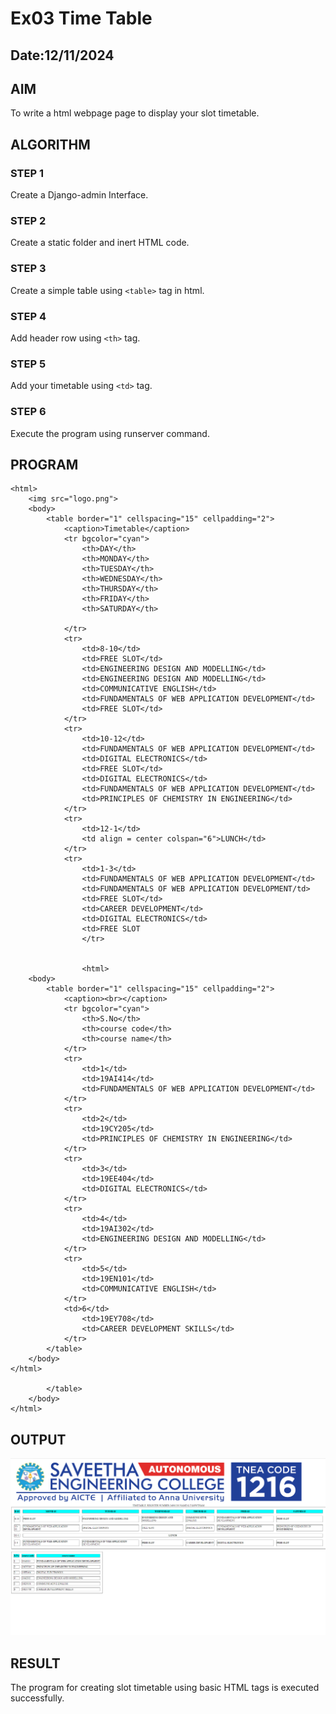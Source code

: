 # Ex03 Time Table
## Date:12/11/2024

## AIM
To write a html webpage page to display your slot timetable.

## ALGORITHM
### STEP 1
Create a Django-admin Interface.

### STEP 2
Create a static folder and inert HTML code.

### STEP 3
Create a simple table using ```<table>``` tag in html.

### STEP 4
Add header row using ```<th>``` tag.

### STEP 5
Add your timetable using ```<td>``` tag.

### STEP 6
Execute the program using runserver command.

## PROGRAM
```
<html>
    <img src="logo.png">
    <body>
        <table border="1" cellspacing="15" cellpadding="2">
            <caption>Timetable</caption>
            <tr bgcolor="cyan">
                <th>DAY</th>
                <th>MONDAY</th>
                <th>TUESDAY</th>
                <th>WEDNESDAY</th>
                <th>THURSDAY</th>
                <th>FRIDAY</th>
                <th>SATURDAY</th>

            </tr>
            <tr>
                <td>8-10</td>
                <td>FREE SLOT</td>
                <td>ENGINEERING DESIGN AND MODELLING</td>
                <td>ENGINEERING DESIGN AND MODELLING</td>
                <td>COMMUNICATIVE ENGLISH</td>
                <td>FUNDAMENTALS OF WEB APPLICATION DEVELOPMENT</td>
                <td>FREE SLOT</td>
            </tr>
            <tr>
                <td>10-12</td>
                <td>FUNDAMENTALS OF WEB APPLICATION DEVELOPMENT</td>
                <td>DIGITAL ELECTRONICS</td>
                <td>FREE SLOT</td>
                <td>DIGITAL ELECTRONICS</td>
                <td>FUNDAMENTALS OF WEB APPLICATION DEVELOPMENT</td>
                <td>PRINCIPLES OF CHEMISTRY IN ENGINEERING</td>
            </tr>
            <tr>
                <td>12-1</td>
                <td align = center colspan="6">LUNCH</td>
            </tr>
            <tr>
                <td>1-3</td>
                <td>FUNDAMENTALS OF WEB APPLICATION DEVELOPMENT</td>
                <td>FUNDAMENTALS OF WEB APPLICATION DEVELOPMENT/td>
                <td>FREE SLOT</td>
                <td>CAREER DEVELOPMENT</td>
                <td>DIGITAL ELECTRONICS</td>
                <td>FREE SLOT
                </tr>

               
                <html>
    <body>
        <table border="1" cellspacing="15" cellpadding="2">
            <caption><br></caption>
            <tr bgcolor="cyan">
                <th>S.No</th>
                <th>course code</th>
                <th>course name</th>
            </tr>
            <tr>
                <td>1</td>
                <td>19AI414</td>
                <td>FUNDAMENTALS OF WEB APPLICATION DEVELOPMENT</td>
            </tr>
            <tr>
                <td>2</td>
                <td>19CY205</td>
                <td>PRINCIPLES OF CHEMISTRY IN ENGINEERING</td>
            </tr>
            <tr>
                <td>3</td>
                <td>19EE404</td>
                <td>DIGITAL ELECTRONICS</td>
            </tr>
            <tr>
                <td>4</td>
                <td>19AI302</td>
                <td>ENGINEERING DESIGN AND MODELLING</td>
            </tr>
            <tr>
                <td>5</td>
                <td>19EN101</td>
                <td>COMMUNICATIVE ENGLISH</td>
            </tr>
            <td>6</td>
                <td>19EY708</td>
                <td>CAREER DEVELOPMENT SKILLS</td>
            </tr>
        </table>
    </body>
</html>
                
        </table>
    </body>
</html>

```
## OUTPUT
![alt text](<FINALIZED FINAL THATS ALL .png>)

## RESULT
The program for creating slot timetable using basic HTML tags is executed successfully.
